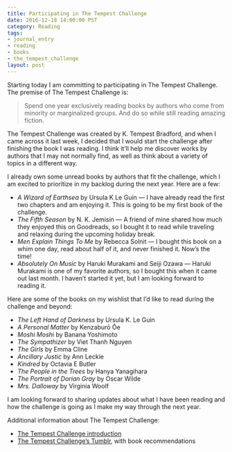 ```yaml
---
title: Participating in The Tempest Challenge
date: 2016-12-18 14:00:00 PST
category: Reading
tags:
- journal_entry
- reading
- books
- the_tempest_challenge
layout: post
---
```


Starting today I am committing to participating in The Tempest Challenge. The premise of The Tempest Challenge is:

> Spend one year exclusively reading books by authors who come from minority or marginalized groups. And do so while still reading amazing fiction.

The Tempest Challenge was created by K. Tempest Bradford, and when I came across it last week, I decided that I would start the challenge after finishing the book I was reading. I think it’ll help me discover works by authors that I may not normally find, as well as think about a variety of topics in a different way.

I already own some unread books by authors that fit the challenge, which I am excited to prioritize in my backlog during the next year. Here are a few:

- _A Wizard of Earthsea_ by Ursula K Le Guin — I have already read the first two chapters and am enjoying it. This is going to be my first book of the challenge.
- _The Fifth Season_ by N. K. Jemisin — A friend of mine shared how much they enjoyed this on Goodreads, so I bought it to read while traveling and relaxing during the upcoming holiday break.
- _Men Explain Things To Me_ by Rebecca Solnit — I bought this book on a whim one day, read about half of it, and never finished it. Now’s the time!
- _Absolutely On Music_ by Haruki Murakami and Seiji Ozawa — Haruki Murakami is one of my favorite authors, so I bought this when it came out last month. I haven’t started it yet, but I am looking forward to reading it.

Here are some of the books on my wishlist that I’d like to read during the challenge and beyond:

- _The Left Hand of Darkness_ by Ursula K. Le Guin
- _A Personal Matter_ by Kenzaburō Ōe
- _Moshi Moshi_ by Banana Yoshimoto
- _The Sympathizer_ by Viet Thanh Nguyen
- _The Girls_ by Emma Cline
- _Ancillary Justic_ by Ann Leckie
- _Kindred_ by Octavia E Butler
- _The People in the Trees_ by Hanya Yanagihara
- _The Portrait of Dorian Gray_ by Oscar Wilde
- _Mrs. Dalloway_ by Virginia Woolf

I am looking forward to sharing updates about what I have been reading and how the challenge is going as I make my way through the next year.
 
Additional information about The Tempest Challenge:

- [The Tempest Challenge introduction](https://tempest.fluidartist.com/non-fiction/the-challenge/)
- [The Tempest Challenge’s Tumblr](http://tempestchallenge.tumblr.com/), with book recommendations